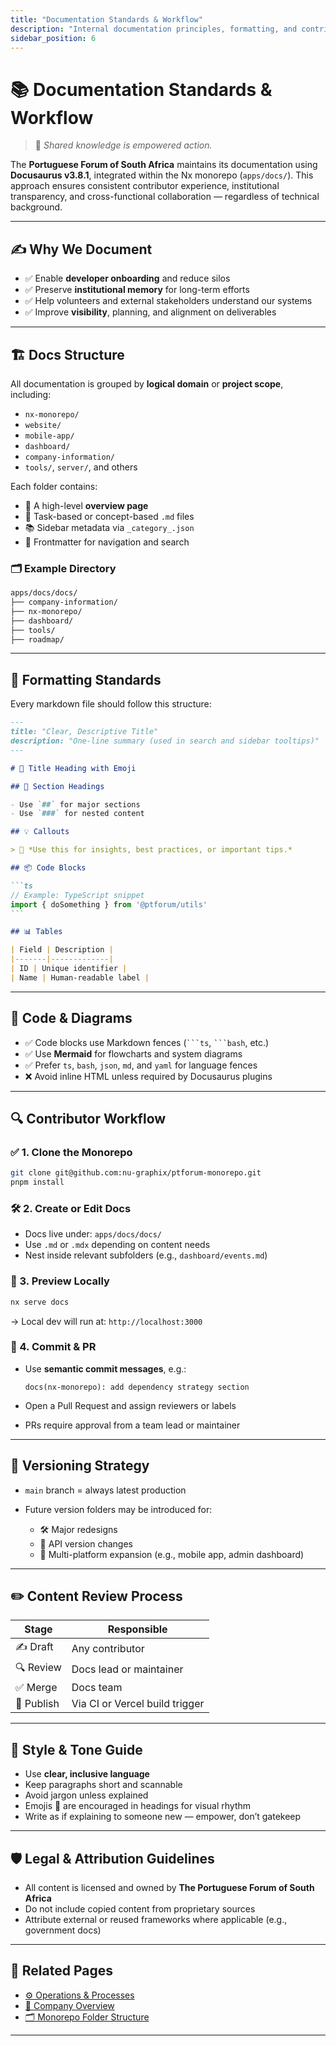 ```yaml
---
title: "Documentation Standards & Workflow"
description: "Internal documentation principles, formatting, and contributor workflow for the Portuguese Forum monorepo"
sidebar_position: 6
---
```


# 📚 Documentation Standards & Workflow

> 🧠 *Shared knowledge is empowered action.*

The **Portuguese Forum of South Africa** maintains its documentation using **Docusaurus v3.8.1**, integrated within the Nx monorepo (`apps/docs/`). This approach ensures consistent contributor experience, institutional transparency, and cross-functional collaboration — regardless of technical background.

---

## ✍️ Why We Document

- ✅ Enable **developer onboarding** and reduce silos  
- ✅ Preserve **institutional memory** for long-term efforts  
- ✅ Help volunteers and external stakeholders understand our systems  
- ✅ Improve **visibility**, planning, and alignment on deliverables  

---

## 🏗️ Docs Structure

All documentation is grouped by **logical domain** or **project scope**, including:

- `nx-monorepo/`
- `website/`
- `mobile-app/`
- `dashboard/`
- `company-information/`
- `tools/`, `server/`, and others

Each folder contains:

- 📘 A high-level **overview page**
- 📄 Task-based or concept-based `.md` files
- 📚 Sidebar metadata via `_category_.json`
- 🧾 Frontmatter for navigation and search

### 🗂 Example Directory

```bash
apps/docs/docs/
├── company-information/
├── nx-monorepo/
├── dashboard/
├── tools/
├── roadmap/
````

---

## 🧩 Formatting Standards

Every markdown file should follow this structure:

````md
---
title: "Clear, Descriptive Title"
description: "One-line summary (used in search and sidebar tooltips)"
---

# 📘 Title Heading with Emoji

## 🔹 Section Headings

- Use `##` for major sections  
- Use `###` for nested content  

## 💡 Callouts

> 📘 *Use this for insights, best practices, or important tips.*

## 📦 Code Blocks

```ts
// Example: TypeScript snippet
import { doSomething } from '@ptforum/utils'
```

## 📊 Tables

| Field | Description |
|-------|-------------|
| ID | Unique identifier |
| Name | Human-readable label |
````

---

## 🧪 Code & Diagrams

* ✅ Code blocks use Markdown fences (` ```ts `, ` ```bash `, etc.)
* ✅ Use **Mermaid** for flowcharts and system diagrams
* ✅ Prefer `ts`, `bash`, `json`, `md`, and `yaml` for language fences
* ❌ Avoid inline HTML unless required by Docusaurus plugins

---

## 🔍 Contributor Workflow

### ✅ 1. Clone the Monorepo

```bash
git clone git@github.com:nu-graphix/ptforum-monorepo.git
pnpm install
```

### 🛠 2. Create or Edit Docs

* Docs live under: `apps/docs/docs/`
* Use `.md` or `.mdx` depending on content needs
* Nest inside relevant subfolders (e.g., `dashboard/events.md`)

### 🔄 3. Preview Locally

```bash
nx serve docs
```

→ Local dev will run at: `http://localhost:3000`

### 🔁 4. Commit & PR

* Use **semantic commit messages**, e.g.:

  ```
  docs(nx-monorepo): add dependency strategy section
  ```

* Open a Pull Request and assign reviewers or labels

* PRs require approval from a team lead or maintainer

---

## 🧱 Versioning Strategy

* `main` branch = always latest production
* Future version folders may be introduced for:

  * 🛠 Major redesigns
  * 🔄 API version changes
  * 📱 Multi-platform expansion (e.g., mobile app, admin dashboard)

---

## ✏️ Content Review Process

| Stage      | Responsible                    |
| ---------- | ------------------------------ |
| ✍️ Draft   | Any contributor                |
| 🔍 Review  | Docs lead or maintainer        |
| ✅ Merge    | Docs team                      |
| 🚀 Publish | Via CI or Vercel build trigger |

---

## 🧠 Style & Tone Guide

* Use **clear, inclusive language**
* Keep paragraphs short and scannable
* Avoid jargon unless explained
* Emojis 🎉 are encouraged in headings for visual rhythm
* Write as if explaining to someone new — empower, don’t gatekeep

---

## 🛡 Legal & Attribution Guidelines

* All content is licensed and owned by **The Portuguese Forum of South Africa**
* Do not include copied content from proprietary sources
* Attribute external or reused frameworks where applicable (e.g., government docs)

---

## 🔗 Related Pages

* [⚙️ Operations & Processes](./operations.md)
* [📖 Company Overview](./company-overview.md)
* [🗂️ Monorepo Folder Structure](../nx-monorepo/folder-structure.md)

---